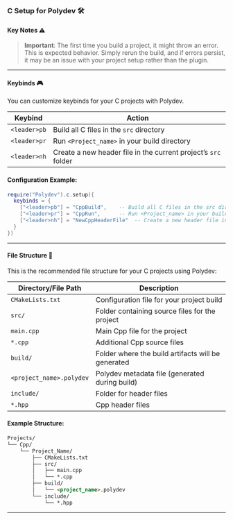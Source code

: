 ### C Setup for Polydev 🛠️

#### Key Notes ⚠️
> **Important**: The first time you build a project, it might throw an error. This is expected behavior. Simply rerun the build, and if errors persist, it may be an issue with your project setup rather than the plugin.

---

#### Keybinds 🎮
You can customize keybinds for your C projects with Polydev.

| Keybind             | Action                                           |
|---------------------|--------------------------------------------------|
| `<leader>pb`        | Build all C files in the `src` directory         |
| `<leader>pr`        | Run `<Project_name>` in your build directory     |
| `<leader>nh`        | Create a new header file in the current project’s `src` folder |

#### Configuration Example:

```lua
require("Polydev").c.setup({
  keybinds = {
    ["<leader>pb"] = "CppBuild",    -- Build all C files in the src directory
    ["<leader>pr"] = "CppRun",      -- Run <Project_name> in your build directory
    ["<leader>nh"] = "NewCppHeaderFile"  -- Create a new header file in the current project’s src folder
  }
})
```

---

#### File Structure 📂
This is the recommended file structure for your C projects using Polydev:

| Directory/File Path        | Description                                          |
|----------------------------|------------------------------------------------------|
| `CMakeLists.txt`            | Configuration file for your project build            |
| `src/`                      | Folder containing source files for the project      |
| `main.cpp`                  | Main Cpp file for the project                          |
| `*.cpp`                     | Additional Cpp source files                           |
| `build/`                    | Folder where the build artifacts will be generated |
| `<project_name>.polydev`    | Polydev metadata file (generated during build)      |
| `include/`                  | Folder for header files                             |
| `*.hpp`                     | Cpp header files                                       |

#### Example Structure:

```md
Projects/
└── Cpp/
    └── Project_Name/
        ├── CMakeLists.txt
        ├── src/
        │   ├── main.cpp
        │   └── *.cpp
        ├── build/
        │   └── <project_name>.polydev
        └── include/
            └── *.hpp
```

---
